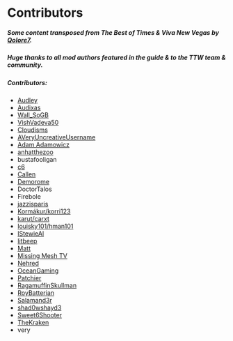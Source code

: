 ﻿# Contributors

##### **Some content transposed from The Best of Times & Viva New Vegas by [Qolore7](https://www.patreon.com/vivanewvegas).**

##### **Huge thanks to all mod authors featured in the guide & to the TTW team & community.**

##### **Contributors:**

- [Audley](https://www.nexusmods.com/newvegas/users/3644561)
- [Audixas](https://ko-fi.com/audixas)
- [Wall_SoGB](https://www.nexusmods.com/users/22363364)
- [VishVadeva50](https://www.nexusmods.com/users/98644723)
- [Cloudisms](https://www.youtube.com/c/Cloudisms)
- [AVeryUncreativeUsername](https://www.nexusmods.com/newvegas/users/78355343)
- [Adam Adamowicz](https://www.flickr.com/photos/47857688@N08/sets/72157629320774861/)
- [anhatthezoo](https://www.nexusmods.com/newvegas/users/38240420)
- bustafooligan
- [c6](https://ko-fi.com/c6_dev)
- [Callen](https://www.nexusmods.com/newvegas/users/3370112)
- [Demorome](https://github.com/Demorome)
- DoctorTalos
- Firebole
- [jazzisparis](https://github.com/jazzisparis)
- [Kormákur/korri123](https://github.com/korri123)
- [karut/carxt](https://github.com/carxt)
- [louisky101/hman101](https://www.nexusmods.com/newvegas/users/54419987)
- [lStewieAl](https://www.nexusmods.com/newvegas/users/2232669)
- [litbeep](https://github.com/litbeep)
- [Matt](https://www.patreon.com/mdbakpo)
- [Missing Mesh TV](https://www.twitch.tv/missingmeshtv)
- [Nehred](https://www.nexusmods.com/newvegas/users/2867679)
- [OceanGaming](https://www.nexusmods.com/newvegas/users/34390455)
- [Patchier](https://www.nexusmods.com/newvegas/users/3068108)
- [RagamuffinSkullman](https://twitter.com/skul1manexe)
- [RoyBatterian](https://www.patreon.com/RoyBatty)
- [Salamand3r](https://salamand3r.fail/)
- [shad0wshayd3](https://www.nexusmods.com/newvegas/users/5232181)
- [Sweet6Shooter](https://www.nexusmods.com/newvegas/users/2443503)
- [TheKraken](https://www.nexusmods.com/newvegas/users/31380295)
- very
